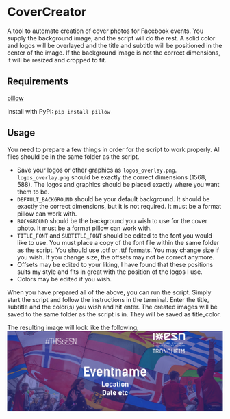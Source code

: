 # CoverCreator
A tool to automate creation of cover photos for Facebook events. You supply the background image, and the script will do the rest. A solid color and logos will be overlayed and the title and subtitle will be positioned in the center of the image. If the background image is not the correct dimensions, it will be resized and cropped to fit.

## Requirements
[pillow](https://python-pillow.org/)

Install with PyPI: `pip install pillow`

## Usage
You need to prepare a few things in order for the script to work properly.
All files should be in the same folder as the script.

* Save your logos or other graphics as `logos_overlay.png`. `logos_overlay.png` should be exactly the correct dimensions (1568, 588). The logos and graphics should be placed exactly where you want them to be.
* `DEFAULT_BACKGROUND` should be your default background. It should be exactly the correct dimensions, but it is not required. It must be a format pillow can work with.
* `BACKGROUND` should be the background you wish to use for the cover photo. It must be a format pillow can work with.
* `TITLE_FONT` and `SUBTITLE_FONT` should be edited to the font you would like to use. You must place a copy of the font file within the same folder as the script. You should use .otf or .ttf formats. You may change size if you wish. If you change size, the offsets may not be correct anymore.
* Offsets may be edited to your liking, I have found that these positions suits my style and fits in great with the position of the logos I use.
* Colors may be edited if you wish.

When you have prepared all of the above, you can run the script. Simply start the script and follow the instructions in the terminal. Enter the title, subtitle and the color(s) you wish and hit enter. The created images will be saved to the same folder as the script is in. They will be saved as title_color.

The resulting image will look like the following;
![resulting cover photo](https://github.com/LaiAlexander/CoverCreator/raw/master/img/cover.png "Cover photo example")
